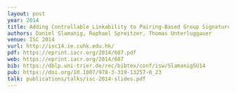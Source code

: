 ```yaml
---
layout: post
year: 2014
title: Adding Controllable Linkability to Pairing-Based Group Signatures for Free
authors: Daniel Slamanig, Raphael Spreitzer, Thomas Unterluggauer
venue: ISC 2014
vurl: http://isc14.ie.cuhk.edu.hk/
pdf: https://eprint.iacr.org/2014/607.pdf
web: https://eprint.iacr.org/2014/607
bib: https://dblp.uni-trier.de/rec/bibtex/conf/isw/SlamanigSU14
pub: https://doi.org/10.1007/978-3-319-13257-0_23
talk: publications/talks/isc-2014-slides.pdf
---
```


